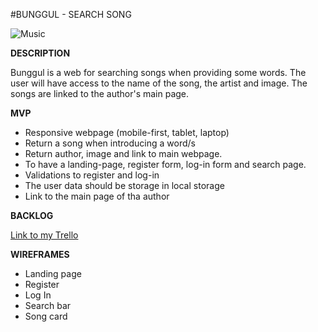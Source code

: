 
#BUNGGUL - SEARCH SONG


![Music](https://media.giphy.com/media/7syoBBth7N0He/giphy.gif)


**DESCRIPTION**

Bunggul is a web for searching songs when providing some words.
The user will have access to the name of the song, the artist and image.
The songs are linked to the author's main page.

 

**MVP**

- Responsive webpage (mobile-first, tablet, laptop)
- Return a song when introducing a word/s 
- Return author, image and link to main webpage.
- To have a landing-page, register form, log-in form and search page.
- Validations to register and log-in
- The user data should be storage in local storage
- Link to the main page of tha author



**BACKLOG**

[Link to my Trello](https://trello.com/b/xR4q4hll/m1-project-ironhack)




**WIREFRAMES**
- Landing page
- Register
- Log In
- Search bar
- Song card

 
